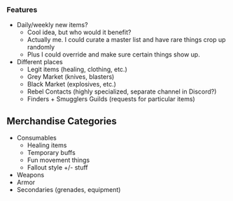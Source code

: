 ### Features
- Daily/weekly new items?
	- Cool idea, but who would it benefit?
	- Actually me. I could curate a master list and have rare things crop up randomly
	- Plus I could override and make sure certain things show up.
- Different places
	- Legit items (healing, clothing, etc.)
	- Grey Market (knives, blasters)
	- Black Market (explosives, etc.)
	- Rebel Contacts (highly specialized, separate channel in Discord?)
	- Finders + Smugglers Guilds (requests for particular items)
	
 
## Merchandise Categories
- Consumables
	- Healing items
	- Temporary buffs
	- Fun movement things
	- Fallout style +/- stuff
- Weapons
- Armor
- Secondaries (grenades, equipment)